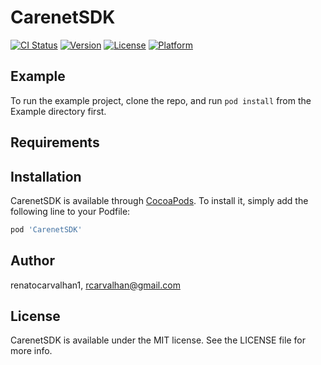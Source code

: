 # CarenetSDK

[![CI Status](http://img.shields.io/travis/renatocarvalhan1/CarenetSDK.svg?style=flat)](https://travis-ci.org/renatocarvalhan1/CarenetSDK)
[![Version](https://img.shields.io/cocoapods/v/CarenetSDK.svg?style=flat)](http://cocoapods.org/pods/CarenetSDK)
[![License](https://img.shields.io/cocoapods/l/CarenetSDK.svg?style=flat)](http://cocoapods.org/pods/CarenetSDK)
[![Platform](https://img.shields.io/cocoapods/p/CarenetSDK.svg?style=flat)](http://cocoapods.org/pods/CarenetSDK)

## Example

To run the example project, clone the repo, and run `pod install` from the Example directory first.

## Requirements

## Installation

CarenetSDK is available through [CocoaPods](http://cocoapods.org). To install
it, simply add the following line to your Podfile:

```ruby
pod 'CarenetSDK'
```

## Author

renatocarvalhan1, rcarvalhan@gmail.com

## License

CarenetSDK is available under the MIT license. See the LICENSE file for more info.
